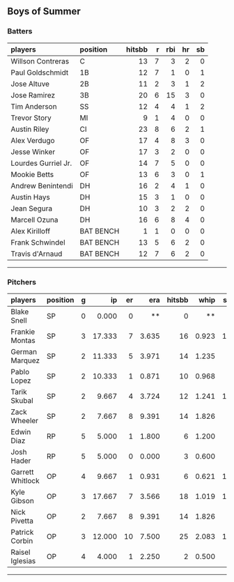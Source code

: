 ## Boys of Summer

### Batters

 
|players             |position  | hitsbb|  r| rbi| hr| sb| 
|:-------------------|:---------|------:|--:|---:|--:|--:| 
|Willson Contreras   |C         |     13|  7|   3|  2|  0| 
|Paul Goldschmidt    |1B        |     12|  7|   1|  0|  1| 
|Jose Altuve         |2B        |     11|  2|   3|  1|  2| 
|Jose Ramirez        |3B        |     20|  6|  15|  3|  0| 
|Tim Anderson        |SS        |     12|  4|   4|  1|  2| 
|Trevor Story        |MI        |      9|  1|   4|  0|  0| 
|Austin Riley        |CI        |     23|  8|   6|  2|  1| 
|Alex Verdugo        |OF        |     17|  4|   8|  3|  0| 
|Jesse Winker        |OF        |     17|  3|   2|  0|  0| 
|Lourdes Gurriel Jr. |OF        |     14|  7|   5|  0|  0| 
|Mookie Betts        |OF        |     13|  6|   3|  0|  1| 
|Andrew Benintendi   |DH        |     16|  2|   4|  1|  0| 
|Austin Hays         |DH        |     15|  3|   1|  0|  0| 
|Jean Segura         |DH        |     10|  3|   2|  2|  0| 
|Marcell Ozuna       |DH        |     16|  6|   8|  4|  0| 
|Alex Kirilloff      |BAT BENCH |      1|  1|   0|  0|  0| 
|Frank Schwindel     |BAT BENCH |     13|  5|   6|  2|  0| 
|Travis d'Arnaud     |BAT BENCH |     12|  7|   6|  2|  0| 


* * *

### Pitchers

 
|players          |position |  g|     ip| er|   era| hitsbb|  whip| so|  w| sv| 
|:----------------|:--------|--:|------:|--:|-----:|------:|-----:|--:|--:|--:| 
|Blake Snell      |SP       |  0|  0.000|  0|    **|      0|    **|  0|  0|  0| 
|Frankie Montas   |SP       |  3| 17.333|  7| 3.635|     16| 0.923| 17|  2|  0| 
|German Marquez   |SP       |  2| 11.333|  5| 3.971|     14| 1.235|  8|  0|  0| 
|Pablo Lopez      |SP       |  2| 10.333|  1| 0.871|     10| 0.968|  8|  1|  0| 
|Tarik Skubal     |SP       |  2|  9.667|  4| 3.724|     12| 1.241| 10|  0|  0| 
|Zack Wheeler     |SP       |  2|  7.667|  8| 9.391|     14| 1.826|  6|  0|  0| 
|Edwin Diaz       |RP       |  5|  5.000|  1| 1.800|      6| 1.200|  8|  0|  1| 
|Josh Hader       |RP       |  5|  5.000|  0| 0.000|      3| 0.600|  7|  0|  5| 
|Garrett Whitlock |OP       |  4|  9.667|  1| 0.931|      6| 0.621| 11|  1|  1| 
|Kyle Gibson      |OP       |  3| 17.667|  7| 3.566|     18| 1.019| 19|  1|  0| 
|Nick Pivetta     |OP       |  2|  7.667|  8| 9.391|     14| 1.826|  6|  0|  0| 
|Patrick Corbin   |OP       |  3| 12.000| 10| 7.500|     25| 2.083| 11|  0|  0| 
|Raisel Iglesias  |OP       |  4|  4.000|  1| 2.250|      2| 0.500|  4|  1|  2| 


* * *



